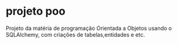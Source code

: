 # projeto poo
Projeto da matéria de programação Orientada a Objetos usando o SQLAlchemy, com criações de tabelas,entidades e etc. 
